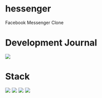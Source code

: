 # hessenger
Facebook Messenger Clone

# Development Journal
<a href="https://velog.io/@esteria04/Clone-Coding-Facebook-Messenger-1"><img src="https://img.shields.io/badge/Velog-11B48A?style=flat-square&logo=Vimeo&logoColor=white&link=https://velog.io/@esteria04/Clone-Coding-Facebook-Messenger-1"/></a>

# Stack
<div style="display: flex; flex-direction: row; gap: 5px;">
  <img src="https://img.shields.io/badge/typescript-20232a.svg?style=for-the-badge&logo=typescript&logoColor=white" />
  <img src="https://img.shields.io/badge/react-20232a.svg?style=for-the-badge&logo=react&logoColor=white" />
  <img src="https://img.shields.io/badge/express-20232a.svg?style=for-the-badge&logo=express&logoColor=white" />
  <img src="https://img.shields.io/badge/mongodb-20232a.svg?style=for-the-badge&logo=mongodb&logoColor=white" />
</div>

